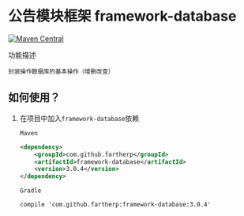 # 公告模块框架 framework-database
[![Maven Central](https://maven-badges.herokuapp.com/maven-central/com.github.fartherp/framework-database/badge.svg)](https://maven-badges.herokuapp.com/maven-central/com.github.fartherp/framework-database/)

功能描述

```
封装操作数据库的基本操作（增删改查）
``` 

## 如何使用？
1. 在项目中加入```framework-database```依赖

    ```Maven```
    ``` xml
    <dependency>
        <groupId>com.github.fartherp</groupId>
        <artifactId>framework-database</artifactId>
        <version>3.0.4</version>
    </dependency>
    ```
    ```Gradle```
    ```
    compile 'com.github.fartherp:framework-database:3.0.4'
    ```